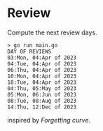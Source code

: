 # Review

Compute the next review days.

```shell
> go run main.go
DAY OF REVIEWS
03:Mon, 04:Apr of 2023
04:Tue, 04:Apr of 2023
06:Thu, 04:Apr of 2023
10:Mon, 04:Apr of 2023
18:Tue, 04:Apr of 2023
04:Thu, 05:May of 2023
05:Mon, 06:Jun of 2023
08:Tue, 08:Aug of 2023
14:Thu, 12:Dec of 2023
```

inspired by _Forgetting curve_.